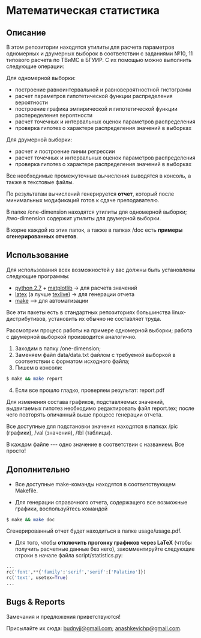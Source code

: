 Математическая статистика
=========================

Описание
--------
В этом репозитории находятся утилиты для расчета параметров одномерных
и двумерных выборок в соответствии с заданиями №10, 11 типового расчета
по ТВиМС в БГУИР.
С их помощью можно выполнить следующие операции:

Для одномерной выборки:
+ построение равноинтервальной и равновероятностной гистограмм
+ расчет параметров гипотетической функции распределения вероятности
+ построение графика эмпирической и гипотетической функции распеределения вероятности
+ расчет точечных и интервальных оценок параметров распределения
+ проверка гипотез о характере распределения значений в выборках

Для двумерной выборки:
+ расчет и построение линии регрессии
+ расчет точечных и интервальных оценок параметров распределения
+ проверка гипотез о характере распределения значений в выборках

Все необходимые промежуточные вычисления выводятся в консоль, а также в текстовые файлы.

По результатам вычислений генерируется __отчет__, который после минимальных модификаций
готов к сдаче преподавателю.

В папке
/one-dimension находятся утилиты для одномерной выборки;
/two-dimension содержит утилиты для двумерной выборки.

В корне каждой из этих папок, а также в папках /doc есть __примеры сгенерированных отчетов__.


Использование
-------------

Для использования всех возможностей у вас должны быть установлены следующие программы:

+ [python 2.7](http://www.python.org/download/releases/2.7.6/) + [matplotlib](http://matplotlib.org/) -> для расчета значений
+ [latex](http://www.latex-project.org/) (а лучше [texlive](http://www.tug.org/texlive/)) -> для генерации отчета
+ [make](http://www.gnu.org/software/make/) --> для автоматизации

Все эти пакеты есть в стандартных репозиториях большинства linux-дистрибутивов, установить их
обычно не составляет труда.

Рассмотрим процесс работы на примере одномерной выборки; работа с двумерной выборкой производится аналогично.

1. Заходим в папку /one-dimension;
2. Заменяем файл data/data.txt файлом с требуемой выборкой в соответствии с форматом исходного файла;
3. Пишем в консоли:

```bash
$ make && make report
```

4. Если все прошло гладко, проверяем результат: report.pdf

Для изменения состава графиков, подставляемых значений, выдвигаемых гипотез необходимо
редактировать файл report.tex; после чего повторять опичанный выше процесс генерации отчета.

Все доступные для подстановки значения находятся в папках /pic (графики), /val (значения), /tbl (таблицы).

В каждом файле --- одно значение в соответствии с названием. Все просто!


Дополнительно
-------------

+ Все доступные make-команды находятся в соответствующем Makefile.

+ Для генерации справочного отчета, содержащего все возможные графики, воспользуйтесь командой

```bash
$ make && make doc
```

Сгенерированный отчет будет находиться в папке usage/usage.pdf.

+ Для того, чтобы __отключить прогонку графиков через LaTeX__ (чтобы получить расчетные данные без него),
закомментируйте следующие строки в начале файла script/statistics.py:

```python
...
rc('font',**{'family':'serif','serif':['Palatino']})
rc('text', usetex=True)
...
```

Bugs & Reports
--------------

Замечания и предложения приветствуются!

Присылайте их сюда: [budnyjj@gmail.com](mailto:budnyjj@gmail.com); [anashkevichp@gmail.com](mailto:anashkevichp@gmail.com).



